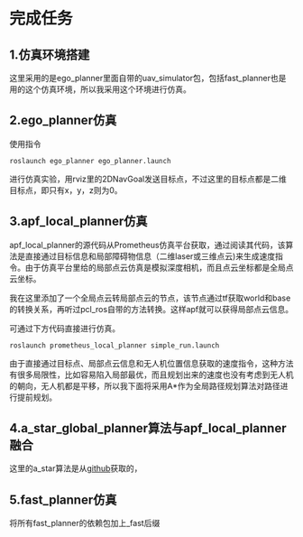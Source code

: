 # 完成任务

## 1.仿真环境搭建

这里采用的是ego_planner里面自带的uav_simulator包，包括fast_planner也是用的这个仿真环境，所以我采用这个环境进行仿真。

## 2.ego_planner仿真

使用指令

```
roslaunch ego_planner ego_planner.launch
```

进行仿真实验，用rviz里的2DNavGoal发送目标点，不过这里的目标点都是二维目标点，即只有x，y，z则为0。

## 3.apf_local_planner仿真

apf_local_planner的源代码从Prometheus仿真平台获取，通过阅读其代码，该算法是直接通过目标信息和局部障碍物信息（二维laser或三维点云)来生成速度指令。由于仿真平台里给的局部点云仿真是模拟深度相机，而且点云坐标都是全局点云坐标。

我在这里添加了一个全局点云转局部点云的节点，该节点通过tf获取world和base的转换关系，再听过pcl_ros自带的方法转换。这样apf就可以获得局部点云信息。

可通过下方代码直接进行仿真。

```
roslaunch prometheus_local_planner simple_run.launch
```

由于直接通过目标点、局部点云信息和无人机位置信息获取的速度指令，这种方法有很多局限性，比如容易陷入局部最优，而且规划出来的速度也没有考虑到无人机的朝向，无人机都是平移，所以我下面将采用A*作为全局路径规划算法对路径进行提前规划。

## 4.a_star_global_planner算法与apf_local_planner融合

这里的a_star算法是从[github](https://github.com/Grizi-ju/Astar_JPS_Pathplanning_in_ROS)获取的，

## 5.fast_planner仿真

将所有fast_planner的依赖包加上_fast后缀

